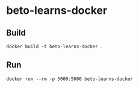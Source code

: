 # beto-learns-docker

## Build
```docker build -t beto-learns-docker .```
## Run
```docker run --rm -p 5000:5000 beto-learns-docker```
